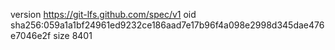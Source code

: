 version https://git-lfs.github.com/spec/v1
oid sha256:059a1a1bf24961ed9232ce186aad7e17b96f4a098e2998d345dae476e7046e2f
size 8401
